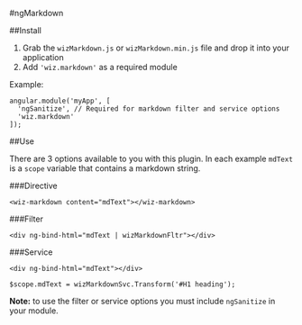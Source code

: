 #ngMarkdown

##Install

1. Grab the `wizMarkdown.js` or `wizMarkdown.min.js` file and drop it into your application
2. Add `'wiz.markdown'` as a required module

Example:

    angular.module('myApp', [
      'ngSanitize', // Required for markdown filter and service options
      'wiz.markdown'
    ]);

##Use

There are 3 options available to you with this plugin. In each example `mdText` is a `scope` variable that contains a markdown string.

###Directive

    <wiz-markdown content="mdText"></wiz-markdown>
    
###Filter

    <div ng-bind-html="mdText | wizMarkdownFltr"></div>
    
###Service

    <div ng-bind-html="mdText"></div>
    
    $scope.mdText = wizMarkdownSvc.Transform('#H1 heading');

**Note:** to use the filter or service options you must include `ngSanitize` in your module.
